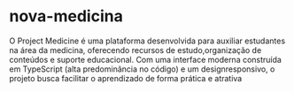 ﻿# nova-medicina

O Project Medicine é uma plataforma desenvolvida para auxiliar estudantes na área da medicina, oferecendo recursos de estudo,organização de conteúdos e suporte educacional. Com uma interface moderna construída em TypeScript (alta predominância no código) e um designresponsivo, o projeto busca facilitar o aprendizado de forma prática e atrativa
